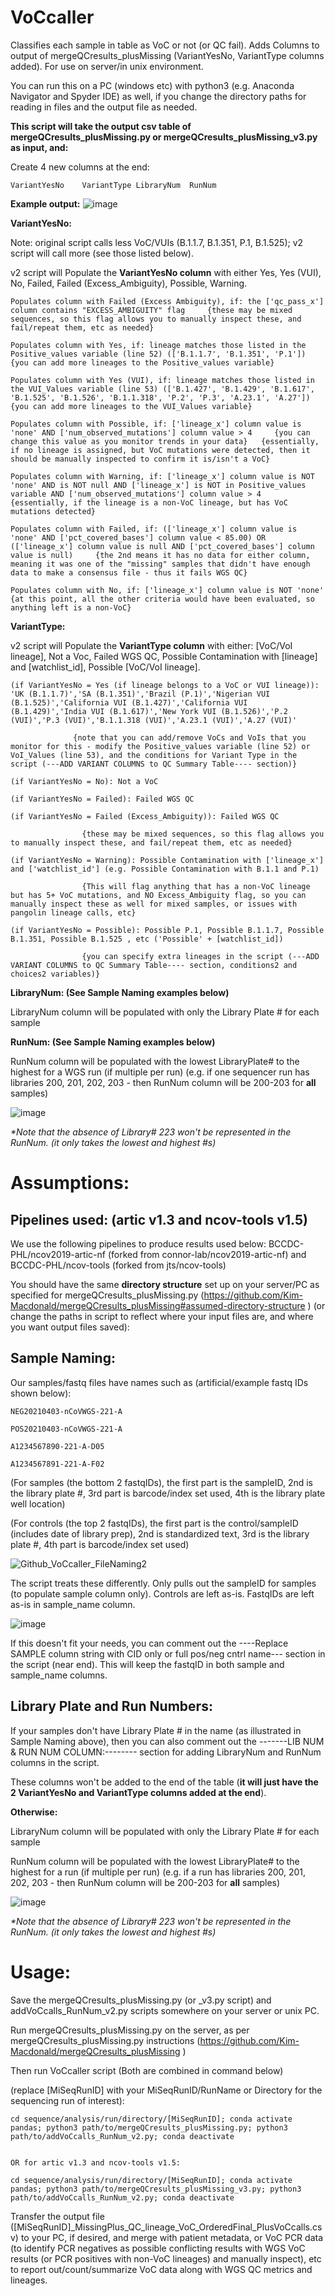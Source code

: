 # VoCcaller
Classifies each sample in table as VoC or not (or QC fail). Adds Columns to output of mergeQCresults_plusMissing (VariantYesNo, VariantType columns added). For use on server/in unix environment. 

You can run this on a PC (windows etc) with python3 (e.g. Anaconda Navigator and Spyder IDE) as well, if you change the directory paths for reading in files and the output file as needed.

<b>This script will take the output csv table of mergeQCresults_plusMissing.py or mergeQCresults_plusMissing_v3.py as input, and:</b>

Create 4 new columns at the end: 

    VariantYesNo	VariantType	LibraryNum	RunNum


<b>Example output:</b>
![image](https://user-images.githubusercontent.com/72042148/114810083-382fa580-9d60-11eb-8c71-48d71242fb68.png)


<b>VariantYesNo:</b>

Note: original script calls less VoC/VUIs (B.1.1.7, B.1.351, P.1, B.1.525); v2 script will call more (see those listed below). 


v2 script will Populate the <b>VariantYesNo column</b> with either Yes, Yes (VUI), No, Failed, Failed (Excess_Ambiguity), Possible, Warning.

    Populates column with Failed (Excess Ambiguity), if: the ['qc_pass_x'] column contains "EXCESS_AMBIGUITY" flag     {these may be mixed sequences, so this flag allows you to manually inspect these, and fail/repeat them, etc as needed}

    Populates column with Yes, if: lineage matches those listed in the Positive_values variable (line 52) (['B.1.1.7', 'B.1.351', 'P.1'])     {you can add more lineages to the Positive_values variable}
    
    Populates column with Yes (VUI), if: lineage matches those listed in the VUI_Values variable (line 53) (['B.1.427', 'B.1.429', 'B.1.617', 'B.1.525', 'B.1.526', 'B.1.1.318', 'P.2', 'P.3', 'A.23.1', 'A.27'])     {you can add more lineages to the VUI_Values variable}

    Populates column with Possible, if: ['lineage_x'] column value is 'none' AND ['num_observed_mutations'] column value > 4     {you can change this value as you monitor trends in your data}   {essentially, if no lineage is assigned, but VoC mutations were detected, then it should be manually inspected to confirm it is/isn't a VoC}

    Populates column with Warning, if: ['lineage_x'] column value is NOT 'none' AND is NOT null AND ['lineage_x'] is NOT in Positive_values variable AND ['num_observed_mutations'] column value > 4     {essentially, if the lineage is a non-VoC lineage, but has VoC mutations detected}

    Populates column with Failed, if: (['lineage_x'] column value is 'none' AND ['pct_covered_bases'] column value < 85.00) OR (['lineage_x'] column value is null AND ['pct_covered_bases'] column value is null)     {the 2nd means it has no data for either column, meaning it was one of the "missing" samples that didn't have enough data to make a consensus file - thus it fails WGS QC}

    Populates column with No, if: ['lineage_x'] column value is NOT 'none'    {at this point, all the other criteria would have been evaluated, so anything left is a non-VoC}


<b>VariantType:</b>

v2 script will Populate the <b>VariantType column</b> with either: [VoC/VoI lineage], Not a Voc, Failed WGS QC, Possible Contamination with [lineage] and [watchlist_id], Possible [VoC/VoI lineage]. 

    (if VariantYesNo = Yes (if lineage belongs to a VoC or VUI lineage)): 'UK (B.1.1.7)','SA (B.1.351)','Brazil (P.1)','Nigerian VUI (B.1.525)','California VUI (B.1.427)','California VUI (B.1.429)','India VUI (B.1.617)','New York VUI (B.1.526)','P.2 (VUI)','P.3 (VUI)','B.1.1.318 (VUI)','A.23.1 (VUI)','A.27 (VUI)'  
    
                  {note that you can add/remove VoCs and VoIs that you monitor for this - modify the Positive_values variable (line 52) or VoI_Values (line 53), and the conditions for Variant Type in the script (---ADD VARIANT COLUMNS to QC Summary Table---- section)}

    (if VariantYesNo = No): Not a VoC

    (if VariantYesNo = Failed): Failed WGS QC

    (if VariantYesNo = Failed (Excess_Ambiguity)): Failed WGS QC  
    
                    {these may be mixed sequences, so this flag allows you to manually inspect these, and fail/repeat them, etc as needed}

    (if VariantYesNo = Warning): Possible Contamination with ['lineage_x'] and ['watchlist_id'] (e.g. Possible Contamination with B.1.1 and P.1)  
    
                    {This will flag anything that has a non-VoC lineage but has 5+ VoC mutations, and NO Excess_Ambiguity flag, so you can manually inspect these as well for mixed samples, or issues with pangolin lineage calls, etc} 

    (if VariantYesNo = Possible): Possible P.1, Possible B.1.1.7, Possible B.1.351, Possible B.1.525 , etc ('Possible' + [watchlist_id])
    
                    {you can specify extra lineages in the script (---ADD VARIANT COLUMNS to QC Summary Table---- section, conditions2 and choices2 variables)}


<b>LibraryNum: (See Sample Naming examples below) </b>

LibraryNum column will be populated with only the Library Plate # for each sample


<b>RunNum: (See Sample Naming examples below) </b>

RunNum column will be populated with the lowest LibraryPlate# to the highest for a WGS run (if multiple per run) (e.g. if one sequencer run has libraries 200, 201, 202, 203 - then RunNum column will be 200-203 for <b>all</b> samples)

![image](https://user-images.githubusercontent.com/72042148/114839150-4bf00180-9d8a-11eb-9a92-8a6a4b0fc888.png)

<i>*Note that the absence of Library# 223 won't be represented in the RunNum. (it only takes the lowest and highest #s)</i>


# Assumptions:

## Pipelines used: (artic v1.3 and ncov-tools v1.5)
We use the following pipelines to produce results used below: BCCDC-PHL/ncov2019-artic-nf (forked from connor-lab/ncov2019-artic-nf) and BCCDC-PHL/ncov-tools (forked from jts/ncov-tools)

You should have the same <b>directory structure</b> set up on your server/PC as specified for mergeQCresults_plusMissing.py (https://github.com/Kim-Macdonald/mergeQCresults_plusMissing#assumed-directory-structure ) (or change the paths in script to reflect where your input files are, and where you want output files saved):


## Sample Naming:
Our samples/fastq files have names such as (artificial/example fastq IDs shown below):

    NEG20210403-nCoVWGS-221-A

    POS20210403-nCoVWGS-221-A

    A1234567890-221-A-D05

    A1234567891-221-A-F02

(For samples (the bottom 2 fastqIDs), the first part is the sampleID, 2nd is the library plate #, 3rd part is barcode/index set used, 4th is the library plate well location)

(For controls (the top 2 fastqIDs), the first part is the control/sampleID (includes date of library prep), 2nd is standardized text, 3rd is the library plate #, 4th part is barcode/index set used)

![Github_VoCcaller_FileNaming2](https://user-images.githubusercontent.com/72042148/114844033-447f2700-9d8f-11eb-97a4-034d2dbb7539.png)



The script treats these differently. Only pulls out the sampleID for samples (to populate sample column only). Controls are left as-is. FastqIDs are left as-is in sample_name column. 

![image](https://user-images.githubusercontent.com/72042148/114841988-4647eb00-9d8d-11eb-9fa5-298eda2652f2.png)


If this doesn't fit your needs, you can comment out the ----Replace SAMPLE column string with CID only or full pos/neg cntrl name--- section in the script (near end). This will keep the fastqID in both sample and sample_name columns. 


## Library Plate and Run Numbers: 

If your samples don't have Library Plate # in the name (as illustrated in Sample Naming above), then you can also comment out the -------LIB NUM & RUN NUM COLUMN:-------- section for adding LibraryNum and RunNum columns in the script. 

These columns won't be added to the end of the table (<b>it will just have the 2 VariantYesNo and VariantType columns added at the end</b>). 

<b>Otherwise: </b>

LibraryNum column will be populated with only the Library Plate # for each sample

RunNum column will be populated with the lowest LibraryPlate# to the highest for a run (if multiple per run) (e.g. if a run has libraries 200, 201, 202, 203 - then RunNum column will be 200-203 for <b>all</b> samples)

![image](https://user-images.githubusercontent.com/72042148/114839150-4bf00180-9d8a-11eb-9a92-8a6a4b0fc888.png)

<i>*Note that the absence of Library# 223 won't be represented in the RunNum. (it only takes the lowest and highest #s)</i>


# Usage:

Save the mergeQCresults_plusMissing.py (or _v3.py script) and addVoCcalls_RunNum_v2.py scripts somewhere on your server or unix PC. 

Run mergeQCresults_plusMissing.py on the server, as per mergeQCresults_plusMissing.py instructions (https://github.com/Kim-Macdonald/mergeQCresults_plusMissing )

Then run VoCcaller script (Both are combined in command below)

(replace [MiSeqRunID] with your MiSeqRunID/RunName or Directory for the sequencing run of interest):

    cd sequence/analysis/run/directory/[MiSeqRunID]; conda activate pandas; python3 path/to/mergeQCresults_plusMissing.py; python3 path/to/addVoCcalls_RunNum_v2.py; conda deactivate
    
    
    OR for artic v1.3 and ncov-tools v1.5:
    
    cd sequence/analysis/run/directory/[MiSeqRunID]; conda activate pandas; python3 path/to/mergeQCresults_plusMissing_v3.py; python3 path/to/addVoCcalls_RunNum_v2.py; conda deactivate
    

Transfer the output file ([MiSeqRunID]_MissingPlus_QC_lineage_VoC_OrderedFinal_PlusVoCcalls.csv) to your PC, if desired, and merge with patient metadata, or VoC PCR data (to identify PCR negatives as possible conflicting results with WGS VoC results (or PCR positives with non-VoC lineages) and manually inspect), etc to report out/count/summarize VoC data along with WGS QC metrics and lineages. 

